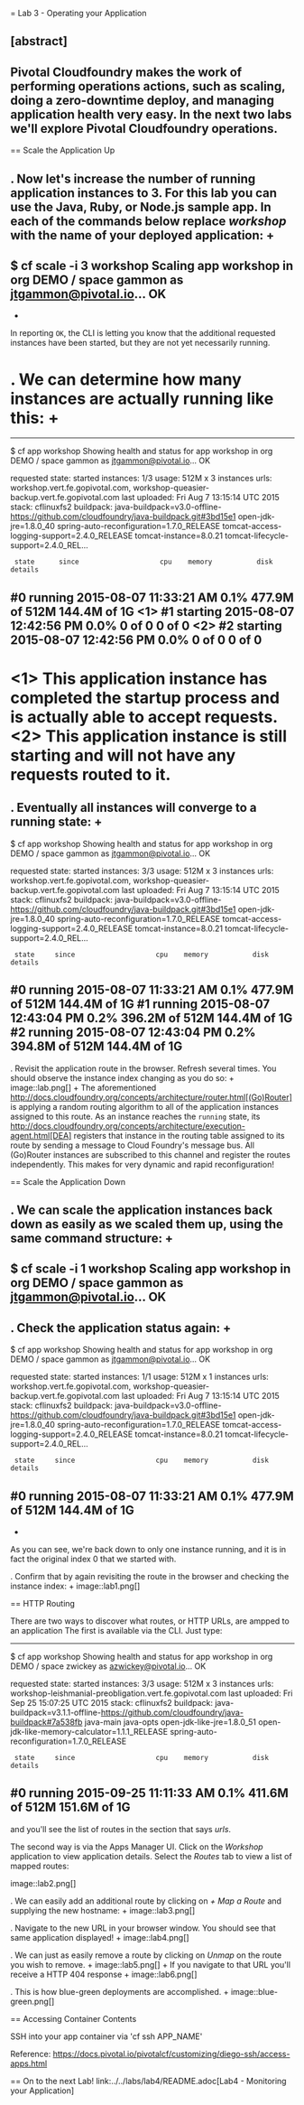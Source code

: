 = Lab 3 - Operating your Application

[abstract]
--
Pivotal Cloudfoundry makes the work of performing operations actions, such as scaling, doing a zero-downtime deploy, and managing application health very easy.
In the next two labs we'll explore Pivotal Cloudfoundry operations.
--

== Scale the Application Up

. Now let's increase the number of running application instances to 3.  For this lab you can use the Java, Ruby, or Node.js sample app.  In each of the commands below replace _workshop_ with the name of your deployed application:
+
----
$ cf scale -i 3 workshop
Scaling app workshop in org DEMO / space gammon as jtgammon@pivotal.io...
OK
----
+
In reporting `OK`, the CLI is letting you know that the additional requested instances have been started, but they are not yet necessarily running.

. We can determine how many instances are actually running like this:
+
====
----
$ cf app workshop
Showing health and status for app workshop in org DEMO / space gammon as jtgammon@pivotal.io...
OK

requested state: started
instances: 1/3
usage: 512M x 3 instances
urls: workshop.vert.fe.gopivotal.com, workshop-queasier-backup.vert.fe.gopivotal.com
last uploaded: Fri Aug 7 13:15:14 UTC 2015
stack: cflinuxfs2
buildpack: java-buildpack=v3.0-offline-https://github.com/cloudfoundry/java-buildpack.git#3bd15e1 open-jdk-jre=1.8.0_40 spring-auto-reconfiguration=1.7.0_RELEASE tomcat-access-logging-support=2.4.0_RELEASE tomcat-instance=8.0.21 tomcat-lifecycle-support=2.4.0_REL...

     state      since                    cpu    memory           disk           details
#0   running    2015-08-07 11:33:21 AM   0.1%   477.9M of 512M   144.4M of 1G  <1>
#1   starting   2015-08-07 12:42:56 PM   0.0%   0 of 0           0 of 0  <2>
#2   starting   2015-08-07 12:42:56 PM   0.0%   0 of 0           0 of 0
----
<1> This application instance has completed the startup process and is actually able to accept requests.
<2> This application instance is still starting and will not have any requests routed to it.
====

. Eventually all instances will converge to a running state:
+
----
$ cf app workshop
Showing health and status for app workshop in org DEMO / space gammon as jtgammon@pivotal.io...
OK

requested state: started
instances: 3/3
usage: 512M x 3 instances
urls: workshop.vert.fe.gopivotal.com, workshop-queasier-backup.vert.fe.gopivotal.com
last uploaded: Fri Aug 7 13:15:14 UTC 2015
stack: cflinuxfs2
buildpack: java-buildpack=v3.0-offline-https://github.com/cloudfoundry/java-buildpack.git#3bd15e1 open-jdk-jre=1.8.0_40 spring-auto-reconfiguration=1.7.0_RELEASE tomcat-access-logging-support=2.4.0_RELEASE tomcat-instance=8.0.21 tomcat-lifecycle-support=2.4.0_REL...

     state     since                    cpu    memory           disk           details
#0   running   2015-08-07 11:33:21 AM   0.1%   477.9M of 512M   144.4M of 1G
#1   running   2015-08-07 12:43:04 PM   0.2%   396.2M of 512M   144.4M of 1G
#2   running   2015-08-07 12:43:04 PM   0.2%   394.8M of 512M   144.4M of 1G
----

. Revisit the application route in the browser.
Refresh several times.
You should observe the instance index changing as you do so:
+
image::lab.png[]
+
The aforementioned http://docs.cloudfoundry.org/concepts/architecture/router.html[(Go)Router] is applying a random routing algorithm to all of the application instances assigned to this route.
As an instance reaches the `running` state, its http://docs.cloudfoundry.org/concepts/architecture/execution-agent.html[DEA] registers that instance in the routing table assigned to its route by sending a message to Cloud Foundry's message bus.
All (Go)Router instances are subscribed to this channel and register the routes independently.
This makes for very dynamic and rapid reconfiguration!

== Scale the Application Down

. We can scale the application instances back down as easily as we scaled them up, using the same command structure:
+
----
$ cf scale -i 1 workshop
Scaling app workshop in org DEMO / space gammon as jtgammon@pivotal.io...
OK
----

. Check the application status again:
+
----
$ cf app workshop
Showing health and status for app workshop in org DEMO / space gammon as jtgammon@pivotal.io...
OK

requested state: started
instances: 1/1
usage: 512M x 1 instances
urls: workshop.vert.fe.gopivotal.com, workshop-queasier-backup.vert.fe.gopivotal.com
last uploaded: Fri Aug 7 13:15:14 UTC 2015
stack: cflinuxfs2
buildpack: java-buildpack=v3.0-offline-https://github.com/cloudfoundry/java-buildpack.git#3bd15e1 open-jdk-jre=1.8.0_40 spring-auto-reconfiguration=1.7.0_RELEASE tomcat-access-logging-support=2.4.0_RELEASE tomcat-instance=8.0.21 tomcat-lifecycle-support=2.4.0_REL...

     state     since                    cpu    memory           disk           details
#0   running   2015-08-07 11:33:21 AM   0.1%   477.9M of 512M   144.4M of 1G
----
+
As you can see, we're back down to only one instance running, and it is in fact the original index 0 that we started with.

. Confirm that by again revisiting the route in the browser and checking the instance index:
+
image::lab1.png[]

== HTTP Routing

There are two ways to discover what routes, or HTTP URLs, are ampped to an application
The first is available via the CLI. Just type:

----
$ cf app workshop
Showing health and status for app workshop in org DEMO / space zwickey as azwickey@pivotal.io...
OK

requested state: started
instances: 3/3
usage: 512M x 3 instances
urls: workshop-leishmanial-preobligation.vert.fe.gopivotal.com
last uploaded: Fri Sep 25 15:07:25 UTC 2015
stack: cflinuxfs2
buildpack: java-buildpack=v3.1.1-offline-https://github.com/cloudfoundry/java-buildpack#7a538fb java-main java-opts open-jdk-like-jre=1.8.0_51 open-jdk-like-memory-calculator=1.1.1_RELEASE spring-auto-reconfiguration=1.7.0_RELEASE

     state     since                    cpu    memory           disk           details
#0   running   2015-09-25 11:11:33 AM   0.1%   411.6M of 512M   151.6M of 1G
----

and you'll see the list of routes in the section that says _urls_.

The second way is via the Apps Manager UI.  Click on the _Workshop_ application to view application details.  Select the _Routes_ tab to view a list of mapped routes:

image::lab2.png[]

. We can easily add an additional route by clicking on _+ Map a Route_ and supplying the new hostname:
+
image::lab3.png[]

. Navigate to the new URL in your browser window.  You should see that same application displayed!
+
image::lab4.png[]

. We can just as easily remove a route by clicking on _Unmap_ on the route you wish to remove.
+
image::lab5.png[]
+
If you navigate to that URL you'll receive a HTTP 404 response
+
image::lab6.png[]

. This is how blue-green deployments are accomplished.
+
image::blue-green.png[]

== Accessing Container Contents

SSH into your app container via 'cf ssh APP_NAME' 

Reference: https://docs.pivotal.io/pivotalcf/customizing/diego-ssh/access-apps.html


== On to the next Lab!
link:../../labs/lab4/README.adoc[Lab4 - Monitoring your Application]

